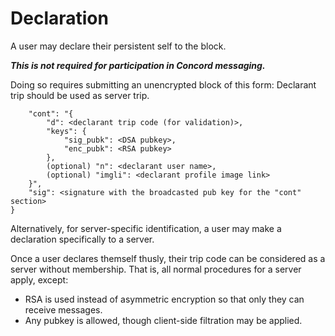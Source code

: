 # Declaration

A user may declare their persistent self to the block.

***This is not required for participation in Concord messaging.***

Doing so requires submitting an unencrypted block of this form:
Declarant trip should be used as server trip.
```{
    "cont": "{
        "d": <declarant trip code (for validation)>,
        "keys": {
            "sig_pubk": <DSA pubkey>,
            "enc_pubk": <RSA pubkey>
        },
        (optional) "n": <declarant user name>,
        (optional) "imgli": <declarant profile image link>
    }",
    "sig": <signature with the broadcasted pub key for the "cont" section>
}
```
Alternatively, for server-specific identification, a user may make a declaration specifically to a server.

Once a user declares themself thusly, their trip code can be considered as a server without membership.
That is, all normal procedures for a server apply, except:
 - RSA is used instead of asymmetric encryption so that only they can receive messages.
 - Any pubkey is allowed, though client-side filtration may be applied.
